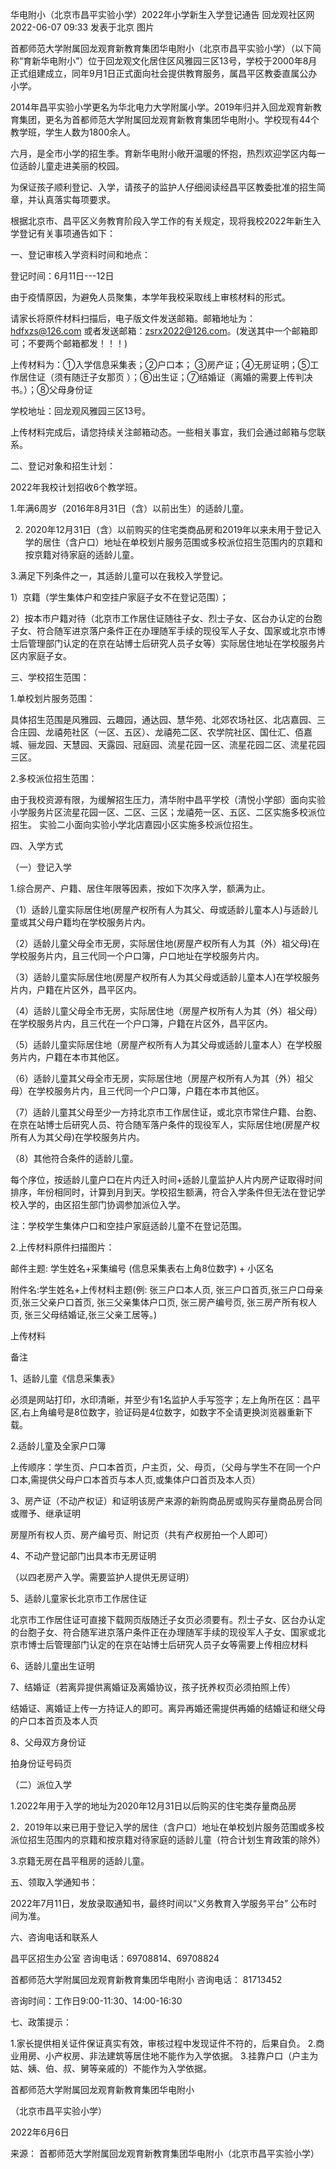  华电附小（北京市昌平实验小学）2022年小学新生入学登记通告
回龙观社区网 2022-06-07 09:33 发表于北京
图片

首都师范大学附属回龙观育新教育集团华电附小（北京市昌平实验小学）（以下简称“育新华电附小”）位于回龙观文化居住区风雅园三区13号，学校于2000年8月正式组建成立，同年9月1日正式面向社会提供教育服务，属昌平区教委直属公办小学。



2014年昌平实验小学更名为华北电力大学附属小学。2019年归并入回龙观育新教育集团，更名为首都师范大学附属回龙观育新教育集团华电附小。学校现有44个教学班，学生人数为1800余人。





六月，是全市小学的招生季。育新华电附小敞开温暖的怀抱，热烈欢迎学区内每一位适龄儿童走进美丽的校园。

为保证孩子顺利登记、入学，请孩子的监护人仔细阅读经昌平区教委批准的招生简章，并认真落实每项要求。

根据北京市、昌平区义务教育阶段入学工作的有关规定，现将我校2022年新生入学登记有关事项通告如下：

一、登记审核入学资料时间和地点：

登记时间：6月11日---12日

由于疫情原因，为避免人员聚集，本学年我校采取线上审核材料的形式。

请家长将原件材料扫描后，电子版文件发送邮箱。邮箱地址为：hdfxzs@126.com&#160;或者发送邮箱：zsrx2022@126.com。(发送其中一个邮箱即可；不要两个邮箱都发！！！)

上传材料为：&#9312;入学信息采集表；&#9313;户口本； &#9314;房产证；&#9315;无房证明；&#9316;工作居住证（须有随迁子女那页 ）；&#9317;出生证；&#9318;结婚证（离婚的需要上传判决书。）；&#9319;父母身份证



学校地址：回龙观风雅园三区13号。

上传材料完成后，请您持续关注邮箱动态。一些相关事宜，我们会通过邮箱与您联系。



二、登记对象和招生计划：



2022年我校计划招收6个教学班。



1.年满6周岁（2016年8月31日（含）以前出生）的适龄儿童。



2. 2020年12月31日（含）以前购买的住宅类商品房和2019年以来未用于登记入学的居住（含户口）地址在单校划片服务范围或多校派位招生范围内的京籍和按京籍对待家庭的适龄儿童。



3.满足下列条件之一，其适龄儿童可以在我校入学登记。



1）京籍（学生集体户和空挂户家庭子女不在登记范围）；

2）按本市户籍对待（北京市工作居住证随往子女、烈士子女、区台办认定的台胞子女、符合随军进京落户条件正在办理随军手续的现役军人子女、国家或北京市博士后管理部门认定的在京在站博士后研究人员子女等）实际居住地址在学校服务片区内家庭子女。



三、学校招生范围：



1.单校划片服务范围：



具体招生范围是风雅园、云趣园，通达园、慧华苑、北郊农场社区、北店嘉园、三合庄园、龙禧苑社区（一区、五区）、龙禧苑二区、农学院社区、国仕汇、佰嘉城、骊龙园、天慧园、天露园、冠庭园、流星花园一区、流星花园二区、流星花园三区。



2.多校派位招生范围： 



由于我校资源有限，为缓解招生压力，清华附中昌平学校（清悦小学部）面向实验小学服务片区流星花园一区、二区、三区；龙禧苑一区、五区、二区实施多校派位招生。    实验二小面向实验小学北店嘉园小区实施多校派位招生。



四、入学方式



（一）登记入学



1.综合房产、户籍、居住年限等因素，按如下次序入学，额满为止。

（1）适龄儿童实际居住地(房屋产权所有人为其父、母或适龄儿童本人)与适龄儿童或其父母户籍均在学校服务片内。

（2）适龄儿童父母全市无房，实际居住地(房屋产权所有人为其（外）祖父母)在学校服务片内，且三代同一个户口簿，户口地址在学校服务片内。

（3）适龄儿童实际居住地(房屋产权所有人为其父母或适龄儿童本人)在学校服务片内，户籍在片区外，昌平区内。

（4）适龄儿童父母全市无房，实际居住地（房屋产权所有人为其（外）祖父母）在学校服务片内，且三代在一个户口簿，户籍在片区外，昌平区内。

（5）适龄儿童实际居住地（房屋产权所有人为其父母或适龄儿童本人）在学校服务片内，户籍在本市其他区。

（6）适龄儿童其父母全市无房，实际居住地（房屋产权所有人为其（外）祖父母）在学校服务片内，且三代同一个户口簿，户籍在本市其他区。

（7）适龄儿童其父母至少一方持北京市工作居住证，或北京市常住户籍、台胞、在京在站博士后研究人员、符合随军落户条件的现役军人，实际居住地(房屋产权所有人为其父母)在学校服务片内。

（8）其他符合条件的适龄儿童。



每个序位，按适龄儿童户口在片内迁入时间+适龄儿童监护人片内房产证取得时间排序，年份相同时，计算到月到天。学校招生额满，符合入学条件但无法在登记学校入学的，由区招生部门协调参加派位入学。

注：学校学生集体户口和空挂户家庭适龄儿童不在登记范围。



2.上传材料原件扫描图片：



邮件主题: 学生姓名+采集编号 (信息采集表右上角8位数字) + 小区名

附件名:学生姓名+上传材料主题(例: 张三户口本人页, 张三户口首页,张三户口母亲页,张三父亲户口首页, 张三父亲集体户口页, 张三房产编号页, 张三房产所有权人页, 张三父母结婚证,张三父亲工居等。)



上传材料

备注

1、适龄儿童《信息采集表》

必须是网站打印，水印清晰，并至少有1名监护人手写签字；左上角所在区：昌平区,右上角编号是8位数字，验证码是4位数字，如数字不全请更换浏览器重新下载。

 

2.适龄儿童及全家户口簿

上传顺序：学生页、户口本首页，户主页，父、母页，（父母与学生不在同一个户口本,需提供父母户口本首页与本人页,或集体户口首页及本人页）

3、房产证（不动产权证）和证明该房产来源的新购商品房或购买存量商品房合同或赠予、继承证明

房屋所有权人页、房产编号页、附记页（共有产权房拍一个人即可）

4、不动产登记部门出具本市无房证明

（以四老房产入学。需要监护人提供无房证明）

5、适龄儿童家长北京市工作居住证

北京市工作居住证可直接下载网页版随迁子女页必须要有。烈士子女、区台办认定的台胞子女、符合随军进京落户条件正在办理随军手续的现役军人子女、国家或北京市博士后管理部门认定的在京在站博士后研究人员子女等需要上传相应材料

6、适龄儿童出生证明


7、结婚证（若离异提供离婚证及离婚协议，孩子抚养权页必须拍照上传）

结婚证、离婚证上传一方持证人的即可。离异再婚还需提供再婚的结婚证和继父母的户口本首页及本人页

8、父母双方身份证

拍身份证号码页



（二）派位入学



1.2022年用于入学的地址为2020年12月31日以后购买的住宅类存量商品房

2．2019年以来已用于登记入学的居住（含户口）地址在单校划片服务范围或多校派位招生范围内的京籍和按京籍对待家庭的适龄儿童（符合计划生育政策的除外）

3.京籍无房在昌平租房的适龄儿童。



五、领取入学通知书：



2022年7月11日，发放录取通知书，最终时间以&#8220;义务教育入学服务平台&#8221; 公布时间为准。



六、咨询电话和联系人  



昌平区招生办公室 咨询电话：69708814、69708824

首都师范大学附属回龙观育新教育集团华电附小 咨询电话： 81713452

咨询时间：工作日9:00-11:30、14:00-16:30



七、政策提示：



1.家长提供相关证件保证真实有效，审核过程中发现证件不符的，后果自负。   2.商业用房、小产权房、非法建筑等居住地不能作为入学依据。   3.挂靠户口（户主为姑、姨、伯、叔、舅等亲戚的）不能作为入学依据。



首都师范大学附属回龙观育新教育集团华电附小

（北京市昌平实验小学）

2022年6月6日

                                                                         

来源： 首都师范大学附属回龙观育新教育集团华电附小（北京市昌平实验小学）  
